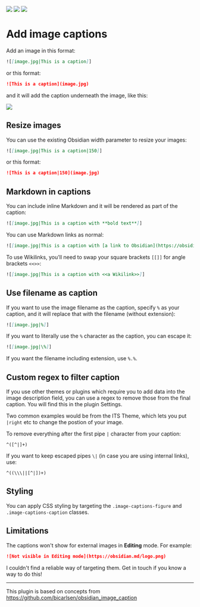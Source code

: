 ![](https://img.shields.io/github/license/alangrainger/obsidian-image-captions) ![](https://img.shields.io/github/v/release/alangrainger/obsidian-image-captions?style=flat-square) ![](https://img.shields.io/github/downloads/alangrainger/obsidian-image-captions/total)

# Add image captions

Add an image in this format:

```markdown
![[image.jpg|This is a caption]]
```

or this format:

```markdown
![This is a caption](image.jpg)
```

and it will add the caption underneath the image, like this:

![](example.png)

## Resize images

You can use the existing Obsidian width parameter to resize your images:

```markdown
![[image.jpg|This is a caption|150]]
```

or this format:

```markdown
![This is a caption|150](image.jpg)
```

## Markdown in captions

You can include inline Markdown and it will be rendered as part of the caption:

```markdown
![[image.jpg|This is a caption with **bold text**]]
```

You can use Markdown links as normal:

```markdown
![[image.jpg|This is a caption with [a link to Obsidian](https://obsidian.md)]]
```

To use Wikilinks, you'll need to swap your square brackets `[[]]` for angle brackets `<<>>`:

```markdown
![[image.jpg|This is a caption with <<a Wikilink>>]]
```

## Use filename as caption

If you want to use the image filename as the caption, specify `%` as your caption, and it will
replace that with the filename (without extension):

```markdown
![[image.jpg|%]]
```

If you want to literally use the `%` character as the caption, you can escape it:

```markdown
![[image.jpg|\%]]
```

If you want the filename including extension, use `%.%`.

## Custom regex to filter caption

If you use other themes or plugins which require you to add data into the image description field, you can use a 
regex to remove those from the final caption. You will find this in the plugin Settings.

Two common examples would be from the ITS Theme, which lets you put `|right` etc to change the postion of your image.

To remove everything after the first pipe `|` character from your caption:

```
^([^|]+)
```

If you want to keep escaped pipes `\|` (in case you are using internal links), use:

```
^((\\\||[^|])+)
```

## Styling

You can apply CSS styling by targeting the `.image-captions-figure` and `.image-captions-caption` classes.

## Limitations

The captions won't show for external images in **Editing** mode. For example:

```markdown
![Not visible in Editing mode](https://obsidian.md/logo.png)
```

I couldn't find a reliable way of targeting them. Get in touch if you know a way to do this!

---

This plugin is based on concepts from https://github.com/bicarlsen/obsidian_image_caption
